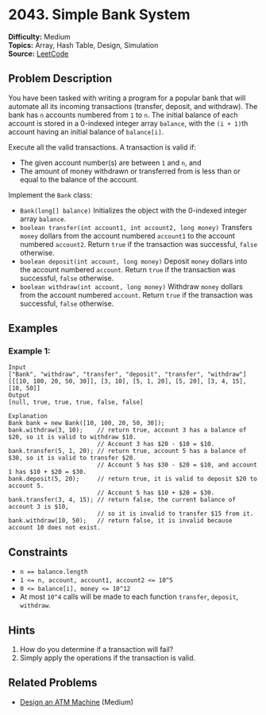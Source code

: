 # 2043. Simple Bank System

**Difficulty:** Medium  
**Topics:** Array, Hash Table, Design, Simulation  
**Source:** [LeetCode](https://leetcode.com/problems/simple-bank-system/description/)

## Problem Description

You have been tasked with writing a program for a popular bank that will automate all its incoming transactions (transfer, deposit, and withdraw). The bank has `n` accounts numbered from `1` to `n`. The initial balance of each account is stored in a 0-indexed integer array `balance`, with the `(i + 1)`th account having an initial balance of `balance[i]`.

Execute all the valid transactions. A transaction is valid if:

- The given account number(s) are between `1` and `n`, and
- The amount of money withdrawn or transferred from is less than or equal to the balance of the account.

Implement the `Bank` class:

- `Bank(long[] balance)` Initializes the object with the 0-indexed integer array `balance`.
- `boolean transfer(int account1, int account2, long money)` Transfers `money` dollars from the account numbered `account1` to the account numbered `account2`. Return `true` if the transaction was successful, `false` otherwise.
- `boolean deposit(int account, long money)` Deposit `money` dollars into the account numbered `account`. Return `true` if the transaction was successful, `false` otherwise.
- `boolean withdraw(int account, long money)` Withdraw `money` dollars from the account numbered `account`. Return `true` if the transaction was successful, `false` otherwise.

## Examples

### Example 1:
```
Input
["Bank", "withdraw", "transfer", "deposit", "transfer", "withdraw"]
[[[10, 100, 20, 50, 30]], [3, 10], [5, 1, 20], [5, 20], [3, 4, 15], [10, 50]]
Output
[null, true, true, true, false, false]

Explanation
Bank bank = new Bank([10, 100, 20, 50, 30]);
bank.withdraw(3, 10);    // return true, account 3 has a balance of $20, so it is valid to withdraw $10.
                         // Account 3 has $20 - $10 = $10.
bank.transfer(5, 1, 20); // return true, account 5 has a balance of $30, so it is valid to transfer $20.
                         // Account 5 has $30 - $20 = $10, and account 1 has $10 + $20 = $30.
bank.deposit(5, 20);     // return true, it is valid to deposit $20 to account 5.
                         // Account 5 has $10 + $20 = $30.
bank.transfer(3, 4, 15); // return false, the current balance of account 3 is $10,
                         // so it is invalid to transfer $15 from it.
bank.withdraw(10, 50);   // return false, it is invalid because account 10 does not exist.
```

## Constraints

- `n == balance.length`
- `1 <= n, account, account1, account2 <= 10^5`
- `0 <= balance[i], money <= 10^12`
- At most `10^4` calls will be made to each function `transfer`, `deposit`, `withdraw`.

## Hints

1. How do you determine if a transaction will fail?
2. Simply apply the operations if the transaction is valid.

## Related Problems

- [Design an ATM Machine](https://leetcode.com/problems/design-an-atm-machine/) (Medium)
